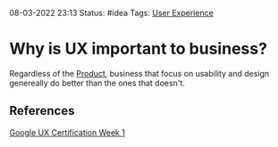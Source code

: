 08-03-2022 23:13
Status: #idea
Tags: [User Experience](User%20Experience.md)

# Why is UX important to business?

Regardless of the [Product](Product.md), business that focus on usability and design genereally do better than the ones that doesn't.

## References

[Google UX Certification Week 1](https://www.coursera.org/learn/foundations-user-experience-design/lecture/OeyQC/the-basics-of-user-experience-design)